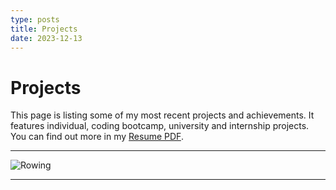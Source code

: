 ```yaml
---
type: posts
title: Projects
date: 2023-12-13
---
```


# Projects

This page is listing some of my most recent projects and achievements. It features individual, coding bootcamp, university and internship projects. You can find out more in my [Resume PDF](https://drive.google.com/file/d/1YS10h0S-qkj-N8hGhMC-2BW8MikKpMf8/view?usp=sharing).

---

![Rowing](/images/suk.jpeg)

---
